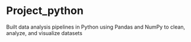 # Project_python
Built data analysis pipelines in Python using Pandas and NumPy to clean, analyze, and visualize datasets
